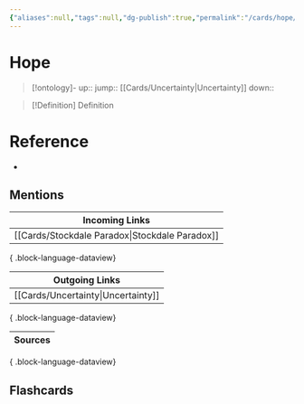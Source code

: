```yaml
---
{"aliases":null,"tags":null,"dg-publish":true,"permalink":"/cards/hope/","dgPassFrontmatter":true}
---
```


# Hope

> [!ontology]-
> up:: 
> jump:: [[Cards/Uncertainty\|Uncertainty]]
> down:: 

> [!Definition] Definition

# Reference

- 

## Mentions

| Incoming Links                                    |
| ------------------------------------------------- |
| [[Cards/Stockdale Paradox\|Stockdale Paradox]] |

{ .block-language-dataview}

| Outgoing Links                        |
| ------------------------------------- |
| [[Cards/Uncertainty\|Uncertainty]] |

{ .block-language-dataview}

| Sources |
| ------- |

{ .block-language-dataview}

## Flashcards